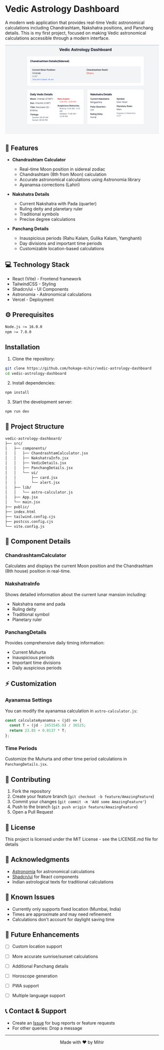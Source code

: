 # Vedic Astrology Dashboard

A modern web application that provides real-time Vedic astronomical calculations including Chandrashtam, Nakshatra positions, and Panchang details. This is my first project, focused on making Vedic astronomical calculations accessible through a modern interface.

![Dashboard Preview](src/assets/Screenshot.png)

## 🌟 Features

- **Chandrashtam Calculator**
  - Real-time Moon position in sidereal zodiac
  - Chandrashtam (8th from Moon) calculation
  - Accurate astronomical calculations using Astronomia library
  - Ayanamsa corrections (Lahiri)

- **Nakshatra Details**
  - Current Nakshatra with Pada (quarter)
  - Ruling deity and planetary ruler
  - Traditional symbols
  - Precise degree calculations

- **Panchang Details**
  - Inauspicious periods (Rahu Kalam, Gulika Kalam, Yamghanti)
  - Day divisions and important time periods
  - Customizable location-based calculations
  

## 💻 Technology Stack

- React (Vite) - Frontend framework
- TailwindCSS - Styling
- Shadcn/ui - UI Components
- Astronomia - Astronomical calculations
- Vercel - Deployment

## ⚙️ Prerequisites

```bash
Node.js >= 16.0.0
npm >= 7.0.0
```
## Installation

1. Clone the repository:
```bash
git clone https://github.com/hokage-mihir/vedic-astrology-dashboard
cd vedic-astrology-dashboard
```

2. Install dependencies:
```bash
npm install
```

3. Start the development server:
```bash
npm run dev
```

## 📁 Project Structure

```
vedic-astrology-dashboard/
├── src/
│   ├── components/
│   │   ├── ChandrashtamCalculator.jsx
│   │   ├── NakshatraInfo.jsx
│   │   ├── VedicDetails.jsx
│   │   ├── PanchangDetails.jsx
│   │   └── ui/
│   │       ├── card.jsx
│   │       └── alert.jsx
│   ├── lib/
│   │   └── astro-calculator.js
│   ├── App.jsx
│   └── main.jsx
├── public/
├── index.html
├── tailwind.config.cjs
├── postcss.config.cjs
└── vite.config.js
```

## 🔧 Component Details

### ChandrashtamCalculator
Calculates and displays the current Moon position and the Chandrashtam (8th house) position in real-time.

### NakshatraInfo
Shows detailed information about the current lunar mansion including:
- Nakshatra name and pada
- Ruling deity
- Traditional symbol
- Planetary ruler

### PanchangDetails
Provides comprehensive daily timing information:
- Current Muhurta
- Inauspicious periods
- Important time divisions
- Daily auspicious periods

## ⚡ Customization

### Ayanamsa Settings
You can modify the ayanamsa calculation in `astro-calculator.js`:
```javascript
const calculateAyanamsa = (jd) => {
  const T = (jd - 2451545.0) / 36525;
  return 23.85 + 0.0137 * T;
};
```

### Time Periods
Customize the Muhurta and other time period calculations in `PanchangDetails.jsx`.

## 🤝 Contributing

1. Fork the repository
2. Create your feature branch (`git checkout -b feature/AmazingFeature`)
3. Commit your changes (`git commit -m 'Add some AmazingFeature'`)
4. Push to the branch (`git push origin feature/AmazingFeature`)
5. Open a Pull Request

## 📝 License

This project is licensed under the MIT License - see the LICENSE.md file for details

## 🙏 Acknowledgments

- [Astronomia](https://github.com/commenthol/astronomia) for astronomical calculations
- [Shadcn/ui](https://ui.shadcn.com/) for React components
- Indian astrological texts for traditional calculations

## 🐛 Known Issues

- Currently only supports fixed location (Mumbai, India)
- Times are approximate and may need refinement
- Calculations don't account for daylight saving time

## 🔮 Future Enhancements

- [ ] Custom location support
- [ ] More accurate sunrise/sunset calculations
- [ ] Additional Panchang details
- [ ] Horoscope generation
- [ ] PWA support
- [ ] Multiple language support



## 📞 Contact & Support

- Create an [Issue](https://github.com/hokage-mihir/vedic-astrology-dashboard/issues) for bug reports or feature requests
- For other queries: Drop a message

---

<div align="center">
Made with ❤️ by Mihir
</div>

